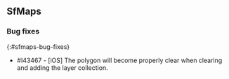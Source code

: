 ## SfMaps

### Bug fixes
{:#sfmaps-bug-fixes}

* \#I43467  - [iOS] The polygon will become properly clear when clearing and adding the layer collection.
